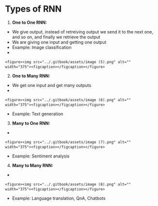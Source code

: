 # Types of RNN

1. **One to One RNN:**

* We give output, instead of retreiving output we send it to the next one, and so on, and finally we retrieve the output
* We are giving one input and getting one output
* Example: Image classification
*

    <figure><img src="../.gitbook/assets/image (5).png" alt="" width="375"><figcaption></figcaption></figure>

2. **One to Many RNN:**

* We get one input and get many outputs
*

    <figure><img src="../.gitbook/assets/image (6).png" alt="" width="375"><figcaption></figcaption></figure>
* Example: Text generation

3. **Many to One RNN:**

*

    <figure><img src="../.gitbook/assets/image (7).png" alt="" width="375"><figcaption></figcaption></figure>
* Example: Sentiment analysis

4. **Many to Many RNN:**

*

    <figure><img src="../.gitbook/assets/image (8).png" alt="" width="375"><figcaption></figcaption></figure>
* Example: Language translation, QnA, Chatbots
